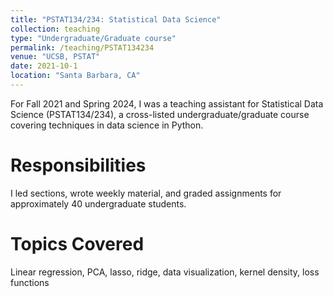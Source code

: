 ```yaml
---
title: "PSTAT134/234: Statistical Data Science"
collection: teaching
type: "Undergraduate/Graduate course"
permalink: /teaching/PSTAT134234
venue: "UCSB, PSTAT"
date: 2021-10-1
location: "Santa Barbara, CA"
---
```


For Fall 2021 and Spring 2024, I was a teaching assistant for Statistical Data Science (PSTAT134/234), a cross-listed undergraduate/graduate course covering techniques in data science in Python.

Responsibilities
======
I led sections, wrote weekly material, and graded assignments for approximately 40 undergraduate students.

Topics Covered
======
Linear regression, PCA, lasso, ridge, data visualization, kernel density, loss functions
